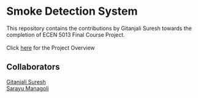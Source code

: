 # Smoke Detection System
This repository contains the contributions by Gitanjali Suresh towards the completion of ECEN 5013 Final Course Project.</br></br>
Click [here](https://github.com/cu-ecen-5013/final-project-sarayumanagoli/wiki/Project-Overview) for the Project Overview
## Collaborators
[Gitanjali Suresh](https://github.com/cu-ecen-5013/final-project-Gitanjali-Suresh)</br>
[Sarayu Managoli](https://github.com/cu-ecen-5013/final-project-sarayumanagoli)
